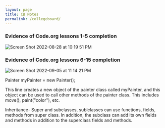 ```yaml
---
layout: page
title: CB Notes
permalink: /collegeboard/
---
```


### Evidence of Code.org lessons 1-5 completion 
![Screen Shot 2022-08-28 at 10 19 51 PM](https://user-images.githubusercontent.com/34950822/187128265-756dc0d9-fa1e-4b2b-afd2-7ac5fecf9afc.png)

### Evidence of Code.org lessons 6-15 completion 
![Screen Shot 2022-09-05 at 11 14 21 PM](https://user-images.githubusercontent.com/34950822/188560207-29a297cc-3745-4367-af0a-1ea1e8104462.png)


Painter myPainter = new Painter(); 

This line creates a new object of the painter class called myPainter, and this object can be used to call other methods of the painter class. This includes move(), paint("color"), etc. 


Inheritance- Super and subclasses, sublclasses can use functions, fields, methods from super class. In addition, the subclass can add its own fields and methods in addition to the superclass fields and methods.
